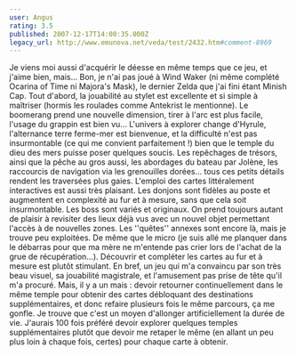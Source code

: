 ```yaml
---
user: Angus
rating: 3.5
published: 2007-12-17T14:00:35.000Z
legacy_url: http://www.emunova.net/veda/test/2432.htm#comment-8969
---
```

Je viens moi aussi d'acquérir le déesse en même temps que ce jeu, et j'aime bien, mais...
Bon, je n'ai pas joué à Wind Waker (ni même complété Ocarina of Time ni Majora's Mask), le dernier Zelda que j'ai fini étant Minish Cap.
Tout d'abord, la jouabilité au stylet est excellente et si simple à maîtriser (hormis les roulades comme Antekrist le mentionne). Le boomerang prend une nouvelle dimension, tirer à l'arc est plus facile, l'usage du grappin est bien vu...
L'univers à explorer change d'Hyrule, l'alternance terre ferme-mer est bienvenue, et la difficulté n'est pas insurmontable (ce qui me convient parfaitement !) bien que le temple du dieu des mers puisse poser quelques soucis.
Les repêchages de trésors, ainsi que la pêche au gros aussi, les abordages du bateau par Jolène, les raccourcis de navigation via les grenouilles dorées... tous ces petits détails rendent les traversées plus gaies. L'emploi des cartes littéralement interactives est aussi très plaisant.
Les donjons sont fidèles au poste et augmentent en complexité au fur et à mesure, sans que cela soit insurmontable. Les boss sont variés et originaux.
On prend toujours autant de plaisir à revisiter des lieux déjà vus avec un nouvel objet permettant l'accès à de nouvelles zones.
Les ''quêtes'' annexes sont encore là, mais je trouve peu exploitées. De même que le micro (je suis allé me planquer dans le débarras pour que ma mère ne m'entende pas crier lors de l'achat de la grue de récupération...). Découvrir et compléter les cartes au fur et à mesure est plutôt stimulant.
En bref, un jeu qui m'a convaincu par son très beau visuel, sa jouabilité magistrale, et l'amusement pas prise de tête qu'il m'a procuré.
Mais, il y a un mais : devoir retourner continuellement dans le même temple pour obtenir des cartes débloquant des destinations supplémentaires, et donc refaire plusieurs fois le même parcours, ça me gonfle. Je trouve que c'est un moyen d'allonger artificiellement la durée de vie. J'aurais 100 fois préféré devoir explorer quelques temples supplémentaires plutôt que devoir me retaper le même (en allant un peu plus loin à chaque fois, certes) pour chaque carte à obtenir.